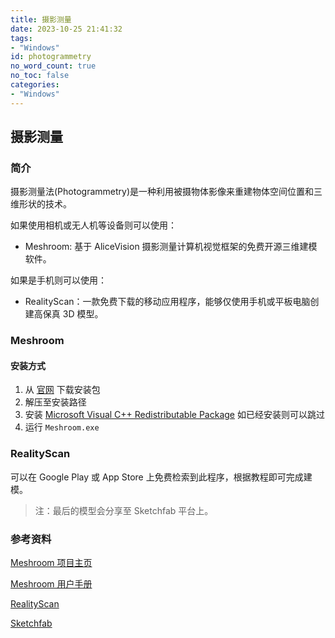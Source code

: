 ```yaml
---
title: 摄影测量
date: 2023-10-25 21:41:32
tags:
- "Windows"
id: photogrammetry
no_word_count: true
no_toc: false
categories:
- "Windows"
---
```


## 摄影测量

### 简介

摄影测量法(Photogrammetry)是一种利用被摄物体影像来重建物体空间位置和三维形状的技术。

如果使用相机或无人机等设备则可以使用：

- Meshroom: 基于 AliceVision 摄影测量计算机视觉框架的免费开源三维建模软件。

如果是手机则可以使用：

- RealityScan：一款免费下载的移动应用程序，能够仅使用手机或平板电脑创建高保真 3D 模型。

### Meshroom

#### 安装方式

1. 从 [官网](https://alicevision.org/#meshroom) 下载安装包
2. 解压至安装路径
3. 安装 [Microsoft Visual C++ Redistributable Package](https://learn.microsoft.com/en-US/cpp/windows/latest-supported-vc-redist?view=msvc-170) 如已经安装则可以跳过
4. 运行 `Meshroom.exe`

### RealityScan

可以在 Google Play 或 App Store 上免费检索到此程序，根据教程即可完成建模。

> 注：最后的模型会分享至 Sketchfab 平台上。

### 参考资料

[Meshroom 项目主页](https://github.com/alicevision/Meshroom)

[Meshroom 用户手册](https://meshroom-manual.readthedocs.io/en/latest/)

[RealityScan](https://www.unrealengine.com/en-US/realityscan)

[Sketchfab](https://sketchfab.com/)
